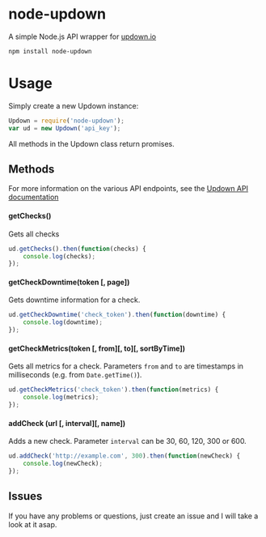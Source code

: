 # node-updown
A simple Node.js API wrapper for [updown.io](http://updown.io)

```
npm install node-updown
```

# Usage
Simply create a new Updown instance:
```javascript
Updown = require('node-updown');
var ud = new Updown('api_key');
```

All methods in the Updown class return promises.

## Methods
For more information on the various API endpoints, see the [Updown API documentation](https://updown.io/api)

#### getChecks()
Gets all checks
```javascript
ud.getChecks().then(function(checks) {
    console.log(checks);
});
```

#### getCheckDowntime(token [, page])
Gets downtime information for a check.
```javascript
ud.getCheckDowntime('check_token').then(function(downtime) {
    console.log(downtime);
});
```

#### getCheckMetrics(token [, from][, to][, sortByTime])
Gets all metrics for a check. Parameters `from` and `to` are timestamps in milliseconds (e.g. from `Date.getTime()`).
```javascript
ud.getCheckMetrics('check_token').then(function(metrics) {
    console.log(metrics);
});
```

#### addCheck (url [, interval][, name])
Adds a new check. Parameter `interval` can be 30, 60, 120, 300 or 600.
```javascript
ud.addCheck('http://example.com', 300).then(function(newCheck) {
    console.log(newCheck);
});
```

## Issues
If you have any problems or questions, just create an issue and I will take a look at it asap.